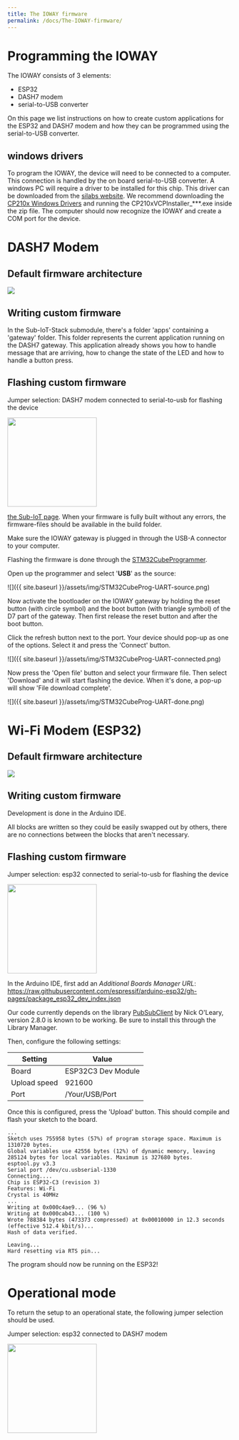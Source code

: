 ```yaml
---
title: The IOWAY firmware
permalink: /docs/The-IOWAY-firmware/
---
```



# Programming the IOWAY

The IOWAY consists of 3 elements:
- ESP32
- DASH7 modem
- serial-to-USB converter
 
On this page we list instructions on how to create custom applications for the ESP32 and DASH7 modem and how they can be programmed using the serial-to-USB converter.

## windows drivers

To program the IOWAY, the device will need to be connected to a computer. This connection is handled by the on board serial-to-USB converter. A windows PC will require a driver to be installed for this chip. This driver can be downloaded from the [silabs website](https://www.silabs.com/developers/usb-to-uart-bridge-vcp-drivers?tab=downloads).
We recommend downloading the [CP210x Windows Drivers](https://www.silabs.com/documents/public/software/CP210x_Windows_Drivers.zip) and running the CP210xVCPInstaller_***.exe inside the zip file. The computer should now recognize the IOWAY and create a COM port for the device.

# DASH7 Modem

## Default firmware architecture

<img src="{{ site.baseurl }}/assets/img/gateway-DASH7-architecture.drawio.png"/>

## Writing custom firmware

In the Sub-IoT-Stack submodule, there's a folder 'apps' containing a 'gateway' folder. This folder represents the current application running on the DASH7 gateway. This application already shows you how to handle message that are arriving, how to change the state of the LED and how to handle a button press.

## Flashing custom firmware

Jumper selection: DASH7 modem connected to serial-to-usb for flashing the device

<img src="{{ site.baseurl }}/assets/img/gw_modem_flash.jpg" width="200" height="200"/>

[the Sub-IoT page](../Sub-iot#Building-instructions). When your firmware is fully built without any errors, the firmware-files should be available in the build folder.

Make sure the IOWAY gateway is plugged in through the USB-A connector to your computer.

Flashing the firmware is done through the [STM32CubeProgrammer](https://www.st.com/en/development-tools/stm32cubeprog.html). 

Open up the programmer and select '**USB**' as the source:

![]({{ site.baseurl }}/assets/img/STM32CubeProg-UART-source.png)

Now activate the bootloader on the IOWAY gateway by holding the reset button (with circle symbol) and the boot button (with triangle symbol) of the D7 part of the gateway. Then first release the reset button and after the boot button. 

Click the refresh button next to the port. Your device should pop-up as one of the options. Select it and press the 'Connect' button.

![]({{ site.baseurl }}/assets/img/STM32CubeProg-UART-connected.png)

Now press the 'Open file' button and select your firmware file. Then select 'Download' and it will start flashing the device. When it's done, a pop-up will show 'File download complete'.

![]({{ site.baseurl }}/assets/img/STM32CubeProg-UART-done.png)

# Wi-Fi Modem (ESP32)

## Default firmware architecture

<img src="{{ site.baseurl }}/assets/img/gateway-Wi-Fi-architecture.drawio.png"/>

## Writing custom firmware

Development is done in the Arduino IDE.

All blocks are written so they could be easily swapped out by others, there are no connections between the blocks that aren't necessary. 

## Flashing custom firmware

Jumper selection: esp32 connected to serial-to-usb for flashing the device

<img src="{{ site.baseurl }}/assets/img/gw_esp_flash.jpg" width="200" height="200"/>



In the Arduino IDE, first add an *Additional Boards Manager URL*: <https://raw.githubusercontent.com/espressif/arduino-esp32/gh-pages/package_esp32_dev_index.json>

Our code currently depends on the library [PubSubClient](https://www.arduino.cc/reference/en/libraries/pubsubclient/) by Nick O'Leary, version 2.8.0 is known to be working. Be sure to install this through the Library Manager. 

Then, configure the following settings:

| Setting             | Value                 |
|---------------------|-----------------------|
| Board               | ESP32C3 Dev Module    |
| Upload speed        | 921600                |
| Port                | /Your/USB/Port        |

Once this is configured, press the 'Upload' button. This should compile and flash your sketch to the board.

```
...
Sketch uses 755958 bytes (57%) of program storage space. Maximum is 1310720 bytes.
Global variables use 42556 bytes (12%) of dynamic memory, leaving 285124 bytes for local variables. Maximum is 327680 bytes.
esptool.py v3.3
Serial port /dev/cu.usbserial-1330
Connecting....
Chip is ESP32-C3 (revision 3)
Features: Wi-Fi
Crystal is 40MHz
...
Writing at 0x000c4ae9... (96 %)
Writing at 0x000cab43... (100 %)
Wrote 788384 bytes (473373 compressed) at 0x00010000 in 12.3 seconds (effective 512.4 kbit/s)...
Hash of data verified.

Leaving...
Hard resetting via RTS pin...
```

The program should now be running on the ESP32!

# Operational mode

To return the setup to an operational state, the following jumper selection should be used.

Jumper selection: esp32 connected to DASH7 modem

<img src="{{ site.baseurl }}/assets/img/gw_operational.jpg" width="200" height="200"/>
